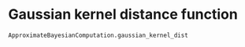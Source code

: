 # Gaussian kernel distance function  

```@docs
ApproximateBayesianComputation.gaussian_kernel_dist
```
